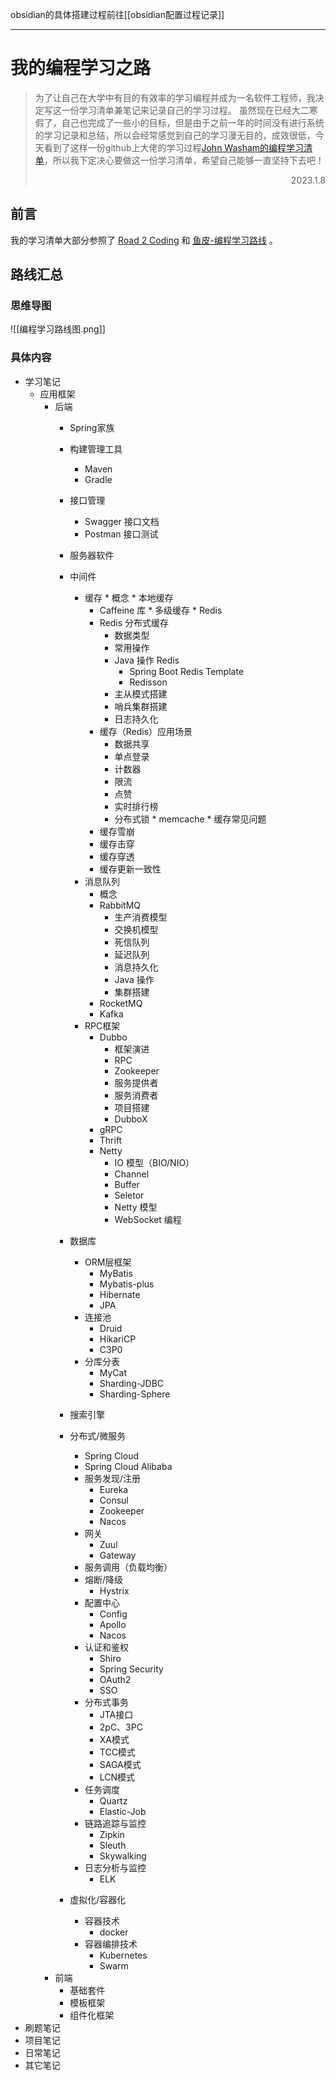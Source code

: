 
obsidian的具体搭建过程前往[[obsidian配置过程记录]]

---
# 我的编程学习之路

> 为了让自己在大学中有目的有效率的学习编程并成为一名软件工程师，我决定写这一份学习清单兼笔记来记录自己的学习过程。
> 虽然现在已经大二寒假了，自己也完成了一些小的目标，但是由于之前一年的时间没有进行系统的学习记录和总结，所以会经常感觉到自己的学习漫无目的，成效很低，今天看到了这样一份github上大佬的学习过程[John Washam的编程学习清单](https://github.com/jwasham/coding-interview-university/blob/main/translations/README-cn.md)，所以我下定决心要做这一份学习清单，希望自己能够一直坚持下去吧！
><p align="right">2023.1.8</p>
## 前言

我的学习清单大部分参照了 [Road 2 Coding](https://www.r2coding.com/#/README) 和 [鱼皮-编程学习路线](https://luxian.yupi.icu/#/roadmap/Java%E5%AD%A6%E4%B9%A0%E8%B7%AF%E7%BA%BF) 。

## 路线汇总

### 思维导图

![[编程学习路线图.png]]
### 具体内容

- 学习笔记
	- 应用框架
		- 后端
			- Spring家族
			- 构建管理工具
				- Maven
				- Gradle
			- 接口管理
				- Swagger 接口文档
				* Postman 接口测试
			- 服务器软件
			- 中间件
				-  缓存
				  * 概念
				  * 本地缓存
				    * Caffeine 库
				  * 多级缓存
				  * Redis
				    * Redis 分布式缓存
				      * 数据类型
				      * 常用操作
				      * Java 操作 Redis
				        * Spring Boot Redis Template
				        * Redisson
				      * 主从模式搭建
				      * 哨兵集群搭建
				      * 日志持久化
				    * 缓存（Redis）应用场景
				      * 数据共享
				      * 单点登录
				      * 计数器
				      * 限流
				      * 点赞
				      * 实时排行榜
				      * 分布式锁
				  * memcache
				  * 缓存常见问题
				    * 缓存雪崩
				    * 缓存击穿
				    * 缓存穿透
				    * 缓存更新一致性
				* 消息队列
				  * 概念
				  * RabbitMQ
				    * 生产消费模型
				    * 交换机模型
				    * 死信队列
				    * 延迟队列
				    * 消息持久化
				    * Java 操作
				    * 集群搭建
				  * RocketMQ
				  * Kafka
				* RPC框架
				  * Dubbo
				    * 框架演进
				    * RPC
				    * Zookeeper
				    * 服务提供者
				    * 服务消费者
				    * 项目搭建
				    * DubboX
				  * gRPC
				  * Thrift
				  * Netty
				    * IO 模型（BIO/NIO）
				    * Channel
				    * Buffer
				    * Seletor
				    * Netty 模型
				    * WebSocket 编程

			- 数据库
				- ORM层框架
					- MyBatis
					- Mybatis-plus
					- Hibernate
					- JPA
				- 连接池
					- Druid
					- HikariCP
					- C3P0
				- 分库分表
				  * MyCat
				  * Sharding-JDBC
				  * Sharding-Sphere
			- 搜索引擎
			- 分布式/微服务
				- Spring Cloud
				* Spring Cloud Alibaba
				* 服务发现/注册
					* Eureka
					* Consul
					* Zookeeper
					* Nacos
				* 网关
				  * Zuul
				  * Gateway
				* 服务调用（负载均衡）
				* 熔断/降级
				  * Hystrix
				* 配置中心
				  * Config
				  * Apollo
				  * Nacos
				* 认证和鉴权
				  * Shiro
				  * Spring Security
				  * OAuth2
				  * SSO
				* 分布式事务
				  * JTA接口
				  * 2pC、3PC
				  * XA模式
				  * TCC模式
				  * SAGA模式
				  * LCN模式
				* 任务调度
				  * Quartz
				  * Elastic-Job
				* 链路追踪与监控
				  * Zipkin
				  * Sleuth
				  * Skywalking
				* 日志分析与监控
				  * ELK
			- 虚拟化/容器化
				- 容器技术
					- docker
				- 容器编排技术
					- Kubernetes
					- Swarm
		- 前端
			- 基础套件
			- 模板框架
			- 组件化框架
- 刷题笔记
- 项目笔记
- 日常笔记
- 其它笔记